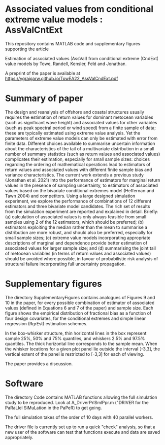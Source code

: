 # Associated values from conditional extreme value models : AssValCntExt

This repository contains MATLAB code and supplementary figures supporting the article

Estimation of associated values (AssVal) from conditional extreme (CndExt) value models by Towe, Randell, Kensler, Feld and Jonathan.

A preprint of the paper is available at https://ygraigarw.github.io/TowEA22_AssValCndExt.pdf

# Summary of paper

The design and reanalysis of offshore and coastal structures usually requires the estimation of return values for dominant metocean variables (such as significant wave height) and associated values for other variables (such as peak spectral period or wind speed) from a finite sample of data; these are typically estimated using extreme value analysis. Yet the parameters of extreme value models can only be estimated with error from finite data. Different choices available to summarise uncertain information about the characteristics of the tail of a multivariate distribution in a small number of summary statistics (such as return values and associated values) complicates their estimation, especially for small sample sizes: choices regarding the ordering of mathematical operations lead to estimators of return values and associated values with different finite sample bias and variance characteristics. The current work extends a previous study (Jonathan et al. 2021) into the performance of estimators for marginal return values in the presence of sampling uncertainty, to estimators of associated values based on the bivariate conditional extremes model (Heffernan and Tawn 2004) and competitors. Using a large designed simulation experiment, we explore the performance of combinations of 12 different estimators and three bivariate model candidates. The rich set of results from the simulation experiment are reported and explained in detail. Briefly: (a) calculation of associated values is only always feasible from small samples using 2 of the 12 estimators, which should be preferred; (b) estimators exploiting the median rather than the mean to summarise a distribution are more robust, and should also be preferred, especially for small sample sizes; (c) extreme value models incorporating appropriate descriptions of marginal and dependence provide better estimation of associated values for larger sample size; and (d) summarising the joint tail of metocean variables (in terms of return values and associated values) should be avoided where possible, in favour of probabilistic risk analysis of structural failure incorporating full uncertainty propagation.

# Supplementary figures

The directory SupplementaryFigures contains analogues of Figures 9 and 10 in the paper, for every possible combination of estimator of associated values (defined in Equations 6 and 7 of the paper) and sample size. Each figure shows the empirical distribution of fractional bias as a function of four design covariates, for the conditional extremes and simple linear regression (RgrEst) estimation schemes. 

In the box-whisker structure, thin horizontal lines in the box represent sample 25\%, 50\% and 75\% quantiles, and whiskers 2.5\% and 97.5\% quantiles. The thick horizontal line corresponds to the sample mean. When the whisker locations for a given plot panel lie outside the interval [-3,3], the vertical extent of the panel is restricted to [-3,3] for each of viewing. 

The paper provides a discussion.

# Software

The directory Code contains MATLAB functions allowing the full simulation study to be reproduced. Look at A_DriverPrlSmlPpr.m ("DRIVER for the PaRaLlel SiMuLation in the PaPeR) to get going. 

The full simulation takes of the order of 10 days with 40 parallel workers.

The driver file is currently set up to run a quick "check" analysis, so that a new user of the software can test that functions execute and data are saved appropriately.

